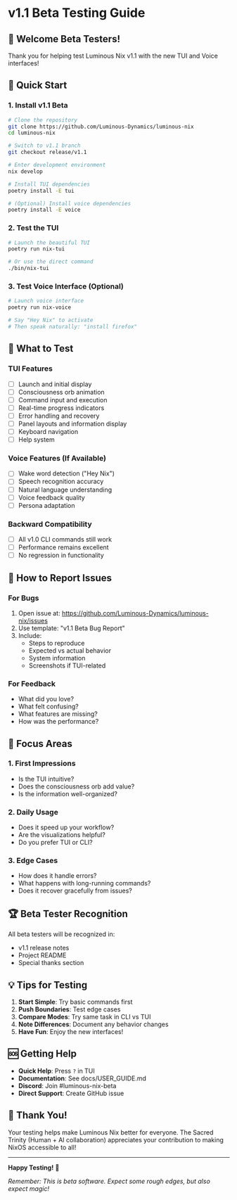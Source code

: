 # v1.1 Beta Testing Guide

## 🎉 Welcome Beta Testers!

Thank you for helping test Luminous Nix v1.1 with the new TUI and Voice interfaces!

## 🚀 Quick Start

### 1. Install v1.1 Beta

```bash
# Clone the repository
git clone https://github.com/Luminous-Dynamics/luminous-nix
cd luminous-nix

# Switch to v1.1 branch
git checkout release/v1.1

# Enter development environment
nix develop

# Install TUI dependencies
poetry install -E tui

# (Optional) Install voice dependencies
poetry install -E voice
```

### 2. Test the TUI

```bash
# Launch the beautiful TUI
poetry run nix-tui

# Or use the direct command
./bin/nix-tui
```

### 3. Test Voice Interface (Optional)

```bash
# Launch voice interface
poetry run nix-voice

# Say "Hey Nix" to activate
# Then speak naturally: "install firefox"
```

## 🧪 What to Test

### TUI Features
- [ ] Launch and initial display
- [ ] Consciousness orb animation
- [ ] Command input and execution
- [ ] Real-time progress indicators
- [ ] Error handling and recovery
- [ ] Panel layouts and information display
- [ ] Keyboard navigation
- [ ] Help system

### Voice Features (If Available)
- [ ] Wake word detection ("Hey Nix")
- [ ] Speech recognition accuracy
- [ ] Natural language understanding
- [ ] Voice feedback quality
- [ ] Persona adaptation

### Backward Compatibility
- [ ] All v1.0 CLI commands still work
- [ ] Performance remains excellent
- [ ] No regression in functionality

## 📝 How to Report Issues

### For Bugs
1. Open issue at: https://github.com/Luminous-Dynamics/luminous-nix/issues
2. Use template: "v1.1 Beta Bug Report"
3. Include:
   - Steps to reproduce
   - Expected vs actual behavior
   - System information
   - Screenshots if TUI-related

### For Feedback
- What did you love?
- What felt confusing?
- What features are missing?
- How was the performance?

## 🎯 Focus Areas

### 1. First Impressions
- Is the TUI intuitive?
- Does the consciousness orb add value?
- Is the information well-organized?

### 2. Daily Usage
- Does it speed up your workflow?
- Are the visualizations helpful?
- Do you prefer TUI or CLI?

### 3. Edge Cases
- How does it handle errors?
- What happens with long-running commands?
- Does it recover gracefully from issues?

## 🏆 Beta Tester Recognition

All beta testers will be recognized in:
- v1.1 release notes
- Project README
- Special thanks section

## 💡 Tips for Testing

1. **Start Simple**: Try basic commands first
2. **Push Boundaries**: Test edge cases
3. **Compare Modes**: Try same task in CLI vs TUI
4. **Note Differences**: Document any behavior changes
5. **Have Fun**: Enjoy the new interfaces!

## 🆘 Getting Help

- **Quick Help**: Press `?` in TUI
- **Documentation**: See docs/USER_GUIDE.md
- **Discord**: Join #luminous-nix-beta
- **Direct Support**: Create GitHub issue

## 🙏 Thank You!

Your testing helps make Luminous Nix better for everyone. The Sacred Trinity (Human + AI collaboration) appreciates your contribution to making NixOS accessible to all!

---

**Happy Testing!** 🌟

*Remember: This is beta software. Expect some rough edges, but also expect magic!*
